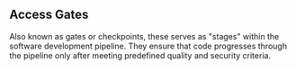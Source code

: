 ## Access Gates
Also known as gates or checkpoints, these serves as "stages" within the software development pipeline. They ensure that code progresses through the pipeline only after meeting predefined quality and security criteria.